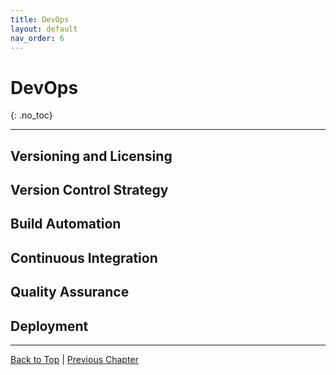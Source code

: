```yaml
---
title: DevOps
layout: default
nav_order: 6
---
```


# DevOps
{: .no_toc}

---

## Versioning and Licensing

## Version Control Strategy

## Build Automation

## Continuous Integration

## Quality Assurance

## Deployment

---

[Back to Top](#top) |
[Previous Chapter](/docs/3-design)
